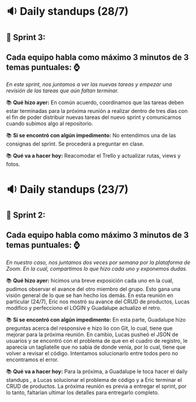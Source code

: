 # :sound: Daily standups (28/7)
## :pushpin: Sprint 3: 


## Cada equipo habla como máximo 3 minutos de 3 temas puntuales: :watch:
_En este sprint, nos juntamos a ver las nuevas tareas y empezar una revisión de las tareas que aún faltan terminar._

:books: **Qué hizo ayer:** En común acuerdo, coordinamos que las tareas deben estar terminadas para la próxima reunión a realizar dentro de tres días con el fin de poder distribuir nuevas tareas del nuevo sprint y comunicarnos cuando subimos algo al repositorio. 

:books: **Si se encontró con algún impedimento:** No entendimos una de las consignas del sprint. Se procederá a preguntar en clase.

:books: **Qué va a hacer hoy:** Reacomodar el Trello y actualizar rutas, views y fotos.


 

# :sound: Daily standups (23/7)
## :pushpin: Sprint 2: 

## Cada equipo habla como máximo 3 minutos de 3 temas puntuales: :watch:
_En nuestro caso, nos juntamos dos veces por semana por la plataforma de Zoom. En la cual, compartimos lo que hizo cada uno y exponemos dudas._

:books: **Qué hizo ayer:** hicimos una breve exposición cada uno en la cual, pudimos observar el avance del otro miembro del grupo. Esto gana una visión general de lo que se han hecho los demás. En esta reunión en particular (24/7), Eric nos mostró su avance del CRUD de productos, Lucas modifico y perfecciono el LOGIN y Guadalupe actualizo el retro.

:books: **Si se encontró con algún impedimento:** En esta parte, Guadalupe hizo preguntas acerca del responsive e hizo lio con Git, lo cual, tiene que mejorar para la próxima reunión. En cambio, Lucas pusheó el JSON de usuarios y se encontró con el problema de que en el cuadro de registro, le aparecía un tagliatelle que no sabia de donde venía, por lo cual, tiene que volver a revisar el código. Intentamos solucionarlo entre todos pero no encontramos el error.  

:books: **Qué va a hacer hoy:** Para la próxima, a Guadalupe le toca hacer el daily standups , a Lucas solucionar el problema de código y a Eric terminar el CRUD de productos. La próxima reunión es previa a entregar el sprint, por lo tanto, faltarían ultimar los detalles para entregarlo completo. 
